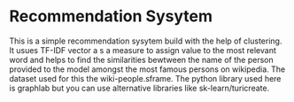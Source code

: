 # Recommendation Sysytem

This is a simple recommendation sysytem build  with the help of clustering.
It usues TF-IDF vector a s a measure to assign value to the  most relevant word and helps 
to find the similarities bewtween the name of the person provided to the model amongst the 
most famous persons on wikipedia. The dataset used for this the wiki-people.sframe.
The python library used here is graphlab but you can use alternative libraries like sk-learn/turicreate.

